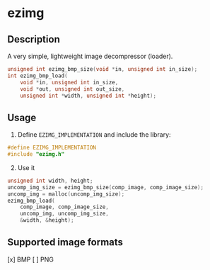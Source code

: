 # ezimg

## Description

A very simple, lightweight image decompressor (loader).

```c
unsigned int ezimg_bmp_size(void *in, unsigned int in_size);
int ezimg_bmp_load(
    void *in, unsigned int in_size,
    void *out, unsigned int out_size,
    unsigned int *width, unsigned int *height);
```

## Usage
1. Define ```EZIMG_IMPLEMENTATION``` and include the library:
```c
#define EZIMG_IMPLEMENTATION
#include "ezimg.h"
```

2. Use it
```c
unsigned int width, height;
uncomp_img_size = ezimg_bmp_size(comp_image, comp_image_size);
uncomp_img = malloc(uncomp_img_size);
ezimg_bmp_load(
    comp_image, comp_image_size,
    uncomp_img, uncomp_img_size,
    &width, &height);
```

## Supported image formats

[x] BMP
[ ] PNG
